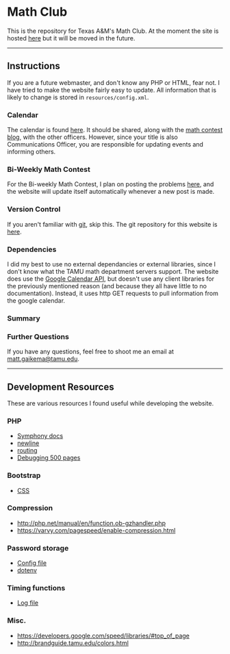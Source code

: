 # Math Club
This is the repository for Texas A&M's Math Club.
At the moment the site is hosted [here](https://peaceful-atoll-84937.herokuapp.com/) but it will be moved in the future.

---

## Instructions
If you are a future webmaster, and don't know any PHP or HTML, fear not.
I have tried to make the website fairly easy to update.
All information that is likely to change is stored 
in `resources/config.xml`.

### Calendar
The calendar is found [here](https://calendar.google.com/calendar/embed?src=4kl90qkd5vdkrr2pm2f0np8tk0%40group.calendar.google.com&ctz=America/Chicago).
It should be shared, along with the [math contest blog](http://mathclubtamu.blogspot.com/), with the other officers.
However, since your title is also Communications Officer, you are responsible for updating events and informing others.

### Bi-Weekly Math Contest
For the Bi-weekly Math Contest, I plan on posting the problems [here](http://mathclubtamu.blogspot.com/),
and the website will update itself automatically whenever a new post is made.

### Version Control
If you aren't familiar with [git](https://git-scm.com/), skip this.
The git repository for this website is [here](https://bitbucket.org/tamumathclub/website/overview).

### Dependencies
I did my best to use no external dependancies or external libraries,
since I don't know what the TAMU math department servers support.
The website does use the [Google Calendar API](https://developers.google.com/google-apps/calendar/v3/reference/events/list#parameters),
but doesn't use any client libraries for the previously mentioned reason 
(and because they all have little to no documentation).
Instead, it uses http GET requests to pull information from the google calendar.

### Summary

### Further Questions
If you have any questions, feel free to shoot me an email at [matt.gaikema@tamu.edu](mailto:matt.gaikema@tamu.edu).

---

## Development Resources
These are various resources I found useful while developing the website.

### PHP
* [Symphony docs](https://symfony.com/pdf/Symfony_components_3.0.pdf?v=4)
* [newline](http://stackoverflow.com/a/20749472/5415895)
* [routing](https://github.com/klein/klein.php)
* [Debugging 500 pages](http://stackoverflow.com/questions/17693391/500-internal-server-error-for-php-file-not-for-html)

### Bootstrap
* [CSS](http://getbootstrap.com/css/)

### Compression
* http://php.net/manual/en/function.ob-gzhandler.php
* https://varvy.com/pagespeed/enable-compression.html

### Password storage
* [Config file](http://stackoverflow.com/a/15089031/5415895)
* [dotenv](https://github.com/vlucas/phpdotenv)

### Timing functions
* [Log file](http://stackoverflow.com/a/865669/5415895)

### Misc.
* https://developers.google.com/speed/libraries/#top_of_page
* http://brandguide.tamu.edu/colors.html